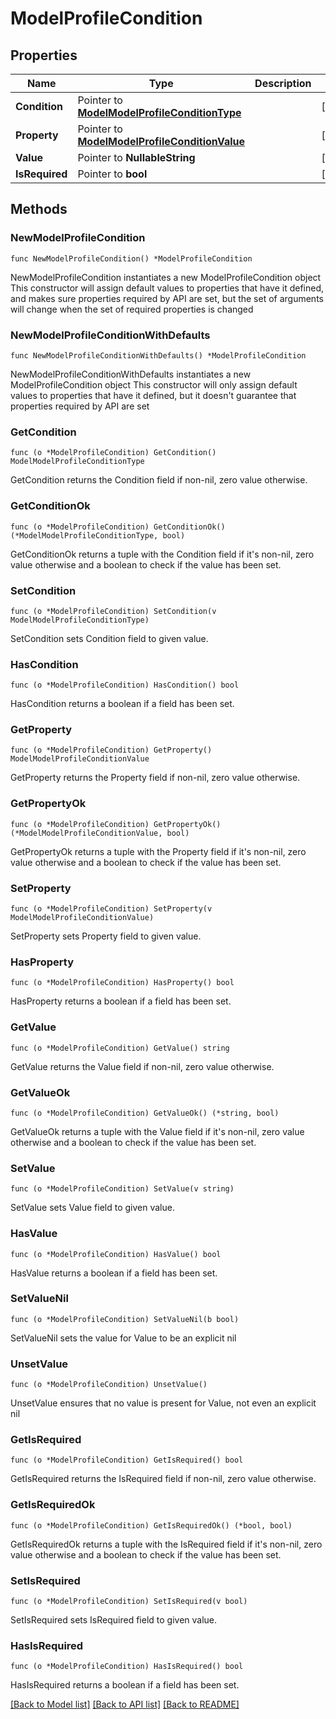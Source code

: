 # ModelProfileCondition

## Properties

Name | Type | Description | Notes
------------ | ------------- | ------------- | -------------
**Condition** | Pointer to [**ModelModelProfileConditionType**](ModelProfileConditionType.md) |  | [optional] 
**Property** | Pointer to [**ModelModelProfileConditionValue**](ModelProfileConditionValue.md) |  | [optional] 
**Value** | Pointer to **NullableString** |  | [optional] 
**IsRequired** | Pointer to **bool** |  | [optional] 

## Methods

### NewModelProfileCondition

`func NewModelProfileCondition() *ModelProfileCondition`

NewModelProfileCondition instantiates a new ModelProfileCondition object
This constructor will assign default values to properties that have it defined,
and makes sure properties required by API are set, but the set of arguments
will change when the set of required properties is changed

### NewModelProfileConditionWithDefaults

`func NewModelProfileConditionWithDefaults() *ModelProfileCondition`

NewModelProfileConditionWithDefaults instantiates a new ModelProfileCondition object
This constructor will only assign default values to properties that have it defined,
but it doesn't guarantee that properties required by API are set

### GetCondition

`func (o *ModelProfileCondition) GetCondition() ModelModelProfileConditionType`

GetCondition returns the Condition field if non-nil, zero value otherwise.

### GetConditionOk

`func (o *ModelProfileCondition) GetConditionOk() (*ModelModelProfileConditionType, bool)`

GetConditionOk returns a tuple with the Condition field if it's non-nil, zero value otherwise
and a boolean to check if the value has been set.

### SetCondition

`func (o *ModelProfileCondition) SetCondition(v ModelModelProfileConditionType)`

SetCondition sets Condition field to given value.

### HasCondition

`func (o *ModelProfileCondition) HasCondition() bool`

HasCondition returns a boolean if a field has been set.

### GetProperty

`func (o *ModelProfileCondition) GetProperty() ModelModelProfileConditionValue`

GetProperty returns the Property field if non-nil, zero value otherwise.

### GetPropertyOk

`func (o *ModelProfileCondition) GetPropertyOk() (*ModelModelProfileConditionValue, bool)`

GetPropertyOk returns a tuple with the Property field if it's non-nil, zero value otherwise
and a boolean to check if the value has been set.

### SetProperty

`func (o *ModelProfileCondition) SetProperty(v ModelModelProfileConditionValue)`

SetProperty sets Property field to given value.

### HasProperty

`func (o *ModelProfileCondition) HasProperty() bool`

HasProperty returns a boolean if a field has been set.

### GetValue

`func (o *ModelProfileCondition) GetValue() string`

GetValue returns the Value field if non-nil, zero value otherwise.

### GetValueOk

`func (o *ModelProfileCondition) GetValueOk() (*string, bool)`

GetValueOk returns a tuple with the Value field if it's non-nil, zero value otherwise
and a boolean to check if the value has been set.

### SetValue

`func (o *ModelProfileCondition) SetValue(v string)`

SetValue sets Value field to given value.

### HasValue

`func (o *ModelProfileCondition) HasValue() bool`

HasValue returns a boolean if a field has been set.

### SetValueNil

`func (o *ModelProfileCondition) SetValueNil(b bool)`

 SetValueNil sets the value for Value to be an explicit nil

### UnsetValue
`func (o *ModelProfileCondition) UnsetValue()`

UnsetValue ensures that no value is present for Value, not even an explicit nil
### GetIsRequired

`func (o *ModelProfileCondition) GetIsRequired() bool`

GetIsRequired returns the IsRequired field if non-nil, zero value otherwise.

### GetIsRequiredOk

`func (o *ModelProfileCondition) GetIsRequiredOk() (*bool, bool)`

GetIsRequiredOk returns a tuple with the IsRequired field if it's non-nil, zero value otherwise
and a boolean to check if the value has been set.

### SetIsRequired

`func (o *ModelProfileCondition) SetIsRequired(v bool)`

SetIsRequired sets IsRequired field to given value.

### HasIsRequired

`func (o *ModelProfileCondition) HasIsRequired() bool`

HasIsRequired returns a boolean if a field has been set.


[[Back to Model list]](../README.md#documentation-for-models) [[Back to API list]](../README.md#documentation-for-api-endpoints) [[Back to README]](../README.md)


